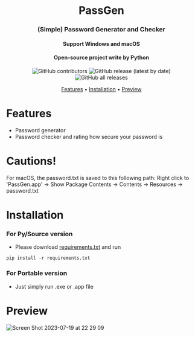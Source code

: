 <h1 align="center">PassGen</h1>
<h3 align="center">(Simple) Password Generator and Checker</h3>
<h4 align="center">Support Windows and macOS</h4>
<h4 align="center">Open-source project write by Python</h4>
<p align="center">
<img alt="GitHub contributors" src="https://img.shields.io/github/contributors/gorouflex/passgen?style=for-the-badge">
<img alt="GitHub release (latest by date)" src="https://img.shields.io/github/v/release/gorouflex/passgen?style=for-the-badge">
<img alt="GitHub all releases" src="https://img.shields.io/github/downloads/gorouflex/passgen/total?style=for-the-badge">
</p>
<p align="center">
  <a href="#features">Features</a>
  •
  <a href="#installation">Installation</a>
  •
  <a href="#preview">Preview</a>       
</p>

# Features

- Password generator
- Password checker and rating how secure your password is

# Cautions!

For macOS, the password.txt is saved to this following path:
Right click to 'PassGen.app' -> Show Package Contents -> Contents -> Resources -> password.txt

# Installation

### For Py/Source version

- Please download [requirements.txt](https://github.com/gorouflex/afkbot/files/12103798/requirements.txt) and run 
```
pip install -r requirements.txt 
```

### For Portable version 
- Just simply run .exe or .app file

# Preview

![Screen Shot 2023-07-19 at 22 29 09](https://github.com/gorouflex/PassGen/assets/98001973/fc7b0c22-a483-4041-a5e8-3d36660675b1)
